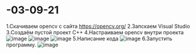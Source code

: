 # -03-09-21
1.Скачиваем opencv с сайта https://opencv.org/
2.Запскаем Visual Studio
3.Создаём пустой проект C++
4.Настраиваем opencv внутри проекта
![image](https://user-images.githubusercontent.com/90040829/131997515-72147b05-024b-46d0-b26f-ce870fb61fa7.png)
![image](https://user-images.githubusercontent.com/90040829/131997615-ff7fa59a-171e-4096-bcb7-780a72b154b3.png)
![image](https://user-images.githubusercontent.com/90040829/131997656-6aa3d899-f004-4ecd-a53c-70108eb55e58.png)
5.Написание кода
![image](https://user-images.githubusercontent.com/90040829/131997968-f562a0db-91be-44b0-a654-b4522634fc16.png)
6.Запустить программу.
![image](https://user-images.githubusercontent.com/90040829/131998005-941c1268-d565-4326-a958-0f0fa7c23187.png)
